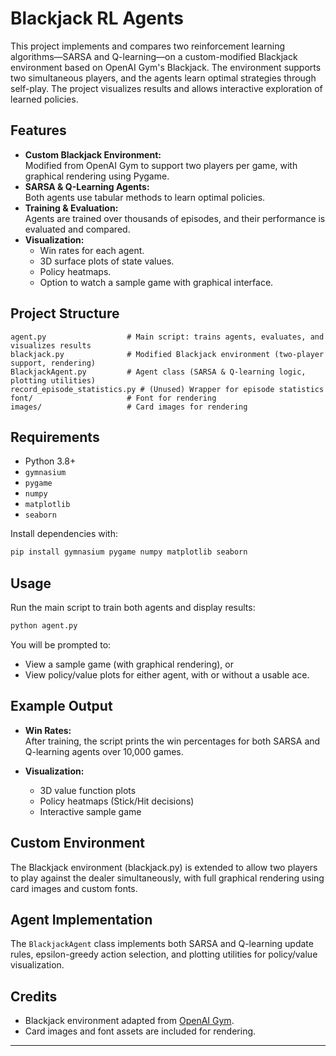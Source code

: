 # Blackjack RL Agents

This project implements and compares two reinforcement learning algorithms—SARSA and Q-learning—on a custom-modified Blackjack environment based on OpenAI Gym's Blackjack. The environment supports two simultaneous players, and the agents learn optimal strategies through self-play. The project visualizes results and allows interactive exploration of learned policies.

## Features

- **Custom Blackjack Environment:**  
  Modified from OpenAI Gym to support two players per game, with graphical rendering using Pygame.
- **SARSA & Q-Learning Agents:**  
  Both agents use tabular methods to learn optimal policies.
- **Training & Evaluation:**  
  Agents are trained over thousands of episodes, and their performance is evaluated and compared.
- **Visualization:**  
  - Win rates for each agent.
  - 3D surface plots of state values.
  - Policy heatmaps.
  - Option to watch a sample game with graphical interface.

## Project Structure

```
agent.py                  # Main script: trains agents, evaluates, and visualizes results
blackjack.py              # Modified Blackjack environment (two-player support, rendering)
BlackjackAgent.py         # Agent class (SARSA & Q-learning logic, plotting utilities)
record_episode_statistics.py # (Unused) Wrapper for episode statistics
font/                     # Font for rendering
images/                   # Card images for rendering
```

## Requirements

- Python 3.8+
- `gymnasium`
- `pygame`
- `numpy`
- `matplotlib`
- `seaborn`

Install dependencies with:

```sh
pip install gymnasium pygame numpy matplotlib seaborn
```

## Usage

Run the main script to train both agents and display results:

```sh
python agent.py
```

You will be prompted to:
- View a sample game (with graphical rendering), or
- View policy/value plots for either agent, with or without a usable ace.

## Example Output

- **Win Rates:**  
  After training, the script prints the win percentages for both SARSA and Q-learning agents over 10,000 games.

- **Visualization:**  
  - 3D value function plots
  - Policy heatmaps (Stick/Hit decisions)
  - Interactive sample game

## Custom Environment

The Blackjack environment (blackjack.py) is extended to allow two players to play against the dealer simultaneously, with full graphical rendering using card images and custom fonts.

## Agent Implementation

The `BlackjackAgent` class implements both SARSA and Q-learning update rules, epsilon-greedy action selection, and plotting utilities for policy/value visualization.

## Credits

- Blackjack environment adapted from [OpenAI Gym](https://github.com/openai/gym).
- Card images and font assets are included for rendering.

---

